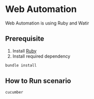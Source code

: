 # Web Automation 

Web Automation is using Ruby and Watir 

## Prerequisite
1. Install [Ruby](https://rubyinstaller.org/downloads/)
2. Install required dependency 
```bash
bundle install
```
## How to Run scenario

```bash
cucumber
```